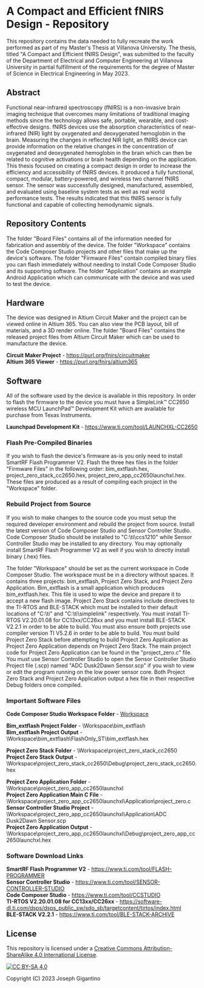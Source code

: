 # A Compact and Efficient fNIRS Design - Repository

This repository contains the data needed to fully recreate the work performed as part of my Master's Thesis at Villanova University. The thesis, titled "A Compact and Efficient fNIRS Design", was submitted to the faculty of the Department of Electrical and Computer Engineering at Villanova University in partial fulfillment of the requirements for the degree of Master of Science in Electrical Engineering in May 2023.

## Abstract

Functional near-infrared spectroscopy (fNIRS) is a non-invasive brain imaging technique that overcomes many limitations of traditional imaging methods since the technology allows safe, portable, wearable, and cost-effective designs. fNIRS devices use the absorption characteristics of near-infrared (NIR) light by oxygenated and deoxygenated hemoglobin in the brain. Measuring the changes in reflected NIR light, an fNIRS device can provide information on the relative changes in the concentration of oxygenated and deoxygenated hemoglobin in the brain which can then be related to cognitive activations or brain health depending on the application. This thesis focused on creating a compact design in order to increase the efficiency and accessibility of fNIRS devices. It produced a fully functional, compact, modular, battery-powered, and wireless two channel fNIRS sensor. The sensor was successfully designed, manufactured, assembled, and evaluated using baseline system tests as well as real world performance tests. The results indicated that this fNIRS sensor is fully functional and capable of collecting hemodynamic signals.

## Repository Contents

The folder "Board Files" contains all of the information needed for fabrication and assembly of the device. The folder "Workspace" contains the Code Composer Studio projects and other files that make up the device's software. The folder "Firmware Files" contain compiled binary files you can flash immediately without needing to install Code Composer Studio and its supporting software. The folder "Application" contains an example Android Application which can communicate with the device and was used to test the device.

## Hardware

The device was designed in Altium Circuit Maker and the project can be viewed online in Altium 365. You can also view the PCB layout, bill of materials, and a 3D render online. The folder "Board Files" contains the released project files from Altium Circuit Maker which can be used to manufacture the device.

**Circuit Maker Project** - https://purl.org/fnirs/circuitmaker <br>
**Altium 365 Viewer** - https://purl.org/fnirs/altium365 <br>

## Software

All of the software used by the device is available in this repository. In order to flash the firmware to the device you must have a SimpleLink™ CC2650 wireless MCU LaunchPad™ Development Kit which are available for purchase from Texas Instruments.

**Launchpad Development Kit** - https://www.ti.com/tool/LAUNCHXL-CC2650 <br>

### Flash Pre-Compiled Binaries

If you wish to flash the device's firmware as-is you only need to install SmartRF Flash Programmer V2. Flash the three hex files in the folder "Firmware Files" in the following order: bim_extflash.hex, project_zero_stack_cc2650.hex, project_zero_app_cc2650launchxl.hex. These files are produced as a result of compiling each project in the "Workspace" folder.

### Rebuild Project from Source

If you wish to make changes to the source code you must setup the required developer environment and rebuild the project from source. Install the latest version of Code Composer Studio and Sensor Controller Studio. Code Composer Studio should be installed to "C:\ti\ccs1210" while Sensor Controller Studio may be installed to any directory. You may optionally install SmartRF Flash Programmer V2 as well if you wish to directly install binary (.hex) files. <br>

The folder "Workspace" should be set as the current workspace in Code Composer Studio. The workspace must be in a directory without spaces. It contains three projects:  bim_extflash, Project Zero Stack, and Project Zero Application. Bim_extflash is a small application which produces bim_extflash.hex. This file is used to wipe the device and prepare it to accept a new flash image. Project Zero Stack contains include directives to the TI-RTOS and BLE-STACK which must be installed to their default locations of "C:\ti" and "C:\ti\simplelink" respectively. You must install TI-RTOS V2.20.01.08 for CC13xx/CC26xx and you must install BLE-STACK V2.2.1 in order to be able to build. You must also ensure both projects use compiler version TI V5.2.6 in order to be able to build. You must build Project Zero Stack before attempting to build Project Zero Application as Project Zero Application depends on Project Zero Stack. The main project code for Project Zero Application can be found in the "project_zero.c" file. You must use Sensor Controller Studio to open the Sensor Controller Studio Project file (.scp) named "ADC Dusk2Dawn Sensor.scp" if you wish to view or edit the program running on the low power sensor core. Both Project Zero Stack and Project Zero Application output a hex file in their respective Debug folders once compiled.

### Important Software Files

**Code Composer Studio Workspace Folder** - [Workspace](/Workspace) <br>

**Bim_extflash Project Folder** - \Workspace\bim_extflash <br>
**Bim_extflash Project Output** - \Workspace\bim_extflash\FlashOnly_ST\bim_extflash.hex <br>

**Project Zero Stack Folder** - \Workspace\project_zero_stack_cc2650 <br>
**Project Zero Stack Output** - \Workspace\project_zero_stack_cc2650\Debug\project_zero_stack_cc2650.hex <br>

**Project Zero Application Folder** - \Workspace\project_zero_app_cc2650launchxl <br>
**Project Zero Application Main C File** - \Workspace\project_zero_app_cc2650launchxl\Application\project_zero.c <br>
**Sensor Controller Studio Project** - \Workspace\project_zero_app_cc2650launchxl\Application\ADC Dusk2Dawn Sensor.scp <br>
**Project Zero Application Output** - \Workspace\project_zero_app_cc2650launchxl\Debug\project_zero_app_cc2650launchxl.hex <br>

### Software Download Links

**SmartRF Flash Programmer V2** - https://www.ti.com/tool/FLASH-PROGRAMMER <br>
**Sensor Controller Studio** - https://www.ti.com/tool/SENSOR-CONTROLLER-STUDIO <br>
**Code Composer Studio** - https://www.ti.com/tool/CCSTUDIO <br>
**TI-RTOS V2.20.01.08 for CC13xx/CC26xx** - https://software-dl.ti.com/dsps/dsps_public_sw/sdo_sb/targetcontent/tirtos/index.html <br>
**BLE-STACK V2.2.1** - https://www.ti.com/tool/BLE-STACK-ARCHIVE <br>

## License

This repository is licensed under a
[Creative Commons Attribution-ShareAlike 4.0 International License][cc-by-sa].

[![CC BY-SA 4.0][cc-by-sa-image]][cc-by-sa]

[cc-by-sa]: http://creativecommons.org/licenses/by-sa/4.0/
[cc-by-sa-image]: https://licensebuttons.net/l/by-sa/4.0/88x31.png
[cc-by-sa-shield]: https://img.shields.io/badge/License-CC%20BY--SA%204.0-lightgrey.svg

Copyright (C) 2023 Joseph Gigantino
